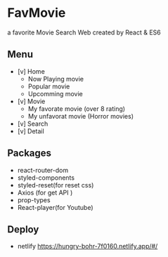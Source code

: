 # FavMovie

a favorite Movie Search Web created by React & ES6

## Menu

- [v] Home
  - Now Playing movie
  - Popular movie
  - Upcomming movie
- [v] Movie
  - My favorate movie (over 8 rating)
  - My unfavorat movie (Horror movies)
- [v] Search
- [v] Detail

## Packages

- react-router-dom
- styled-components
- styled-reset(for reset css)
- Axios (for get API )
- prop-types
- React-player(for Youtube)

## Deploy

- netlify
  https://hungry-bohr-7f0160.netlify.app/#/
